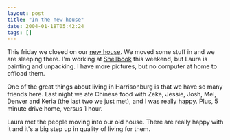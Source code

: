 ```yaml
---
layout: post
title: "In the new house"
date: 2004-01-18T05:42:24
tags: []
---
```


This friday we closed on our [new house][1]. We moved some stuff in and we are
sleeping there. I'm working at [Shellbook][2] this weekend, but Laura is
painting and unpacking. I have more pictures, but no computer at home to
offload them.

One of the great things about living in Harrisonburg is that we have so many
friends here. Last night we ate Chinese food with Zeke, Jessie, Josh, Mel,
Denver and Keria (the last two we just met), and I was really happy. Plus, 5
minute drive home, versus 1 hour.

Laura met the people moving into our old house. There are really happy with it
and it's a big step up in quality of living for them.

   [1]: /gallery/harrisonburg_house
   [2]: http://www.shellbook.com/



